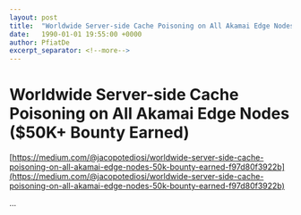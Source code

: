 ```yaml
---
layout: post
title:  "Worldwide Server-side Cache Poisoning on All Akamai Edge Nodes ($50K+ Bounty Earned)"
date:   1990-01-01 19:55:00 +0000
author: PfiatDe
excerpt_separator: <!--more-->
---
```


# Worldwide Server-side Cache Poisoning on All Akamai Edge Nodes ($50K+ Bounty Earned)

[https://medium.com/@jacopotediosi/worldwide-server-side-cache-poisoning-on-all-akamai-edge-nodes-50k-bounty-earned-f97d80f3922b](https://medium.com/@jacopotediosi/worldwide-server-side-cache-poisoning-on-all-akamai-edge-nodes-50k-bounty-earned-f97d80f3922b)

...
<!--more-->
